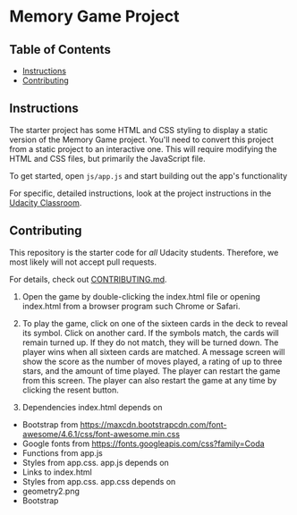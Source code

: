 # Memory Game Project

## Table of Contents

* [Instructions](#instructions)
* [Contributing](#contributing)

## Instructions

The starter project has some HTML and CSS styling to display a static version of the Memory Game project. You'll need to convert this project from a static project to an interactive one. This will require modifying the HTML and CSS files, but primarily the JavaScript file.

To get started, open `js/app.js` and start building out the app's functionality

For specific, detailed instructions, look at the project instructions in the [Udacity Classroom](https://classroom.udacity.com/me).

## Contributing

This repository is the starter code for _all_ Udacity students. Therefore, we most likely will not accept pull requests.

For details, check out [CONTRIBUTING.md](CONTRIBUTING.md).

1) Open the game by double-clicking the index.html file or opening index.html from a browser program such Chrome or Safari.

2) To play the game, click on one of the sixteen cards in the deck to reveal its symbol. Click on another card. If the symbols match, the cards will remain turned up. If they do not match, they will be turned down. The player wins when all sixteen cards are matched. A message screen will show the score as the number of moves played, a rating of up to three stars, and the amount of time played. The player can restart the game from this screen. The player can also restart the game at any time by clicking the resent button.

3) Dependencies
  index.html depends on
  * Bootstrap from https://maxcdn.bootstrapcdn.com/font-awesome/4.6.1/css/font-awesome.min.css
  * Google fonts from https://fonts.googleapis.com/css?family=Coda
  * Functions from app.js
  * Styles from app.css.
  app.js depends on
  * Links to index.html
  * Styles from app.css.
  app.css depends on
  * geometry2.png
  * Bootstrap
